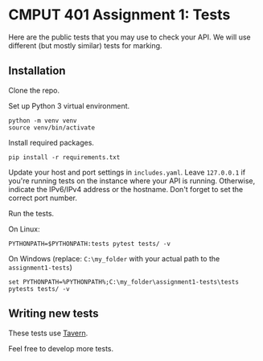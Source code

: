 # CMPUT 401 Assignment 1: Tests

Here are the public tests that you may use to check your API. We will use different (but mostly similar) tests for marking.

## Installation

Clone the repo.

Set up Python 3 virtual environment.

```
python -m venv venv
source venv/bin/activate
```

Install required packages.

```
pip install -r requirements.txt
```

Update your host and port settings in `includes.yaml`. Leave `127.0.0.1` if you're running tests on the instance where your API is running. Otherwise, indicate the IPv6/IPv4 address or the hostname. Don't forget to set the correct port number.

Run the tests.

On Linux:

```
PYTHONPATH=$PYTHONPATH:tests pytest tests/ -v
```

On Windows (replace: `C:\my_folder` with your actual path to the `assignment1-tests`)

```
set PYTHONPATH=%PYTHONPATH%;C:\my_folder\assignment1-tests\tests
pytests tests/ -v
```

## Writing new tests

These tests use [Tavern](https://tavern.readthedocs.io/en/latest/index.html).

Feel free to develop more tests.
